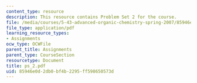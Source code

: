 ```yaml
---
content_type: resource
description: This resource contains Problem Set 2 for the course.
file: /media/courses/5-43-advanced-organic-chemistry-spring-2007/85946e0d2db0bf4b2295ff598650573d_ps_2.pdf
file_type: application/pdf
learning_resource_types:
- Assignments
ocw_type: OCWFile
parent_title: Assignments
parent_type: CourseSection
resourcetype: Document
title: ps_2.pdf
uid: 85946e0d-2db0-bf4b-2295-ff598650573d
---
```

